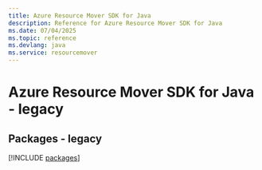 ```yaml
---
title: Azure Resource Mover SDK for Java
description: Reference for Azure Resource Mover SDK for Java
ms.date: 07/04/2025
ms.topic: reference
ms.devlang: java
ms.service: resourcemover
---
```

# Azure Resource Mover SDK for Java - legacy
## Packages - legacy
[!INCLUDE [packages](resource-mover-index.md)]